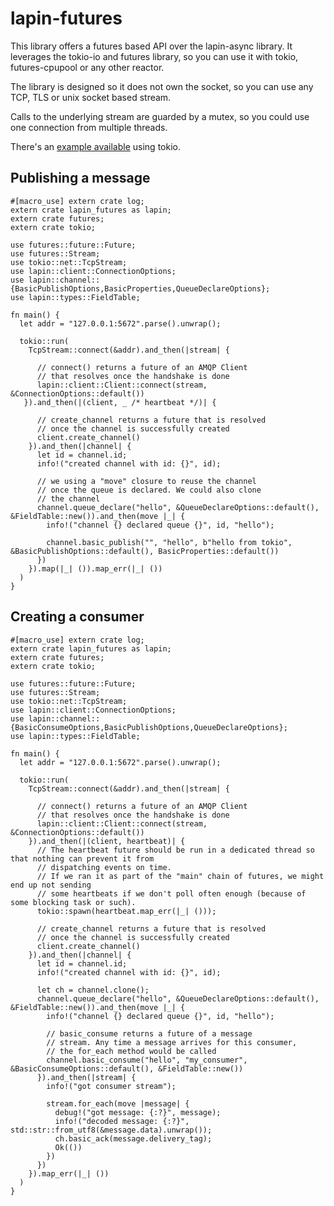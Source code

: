 # lapin-futures

This library offers a futures based API over the lapin-async library.
It leverages the tokio-io and futures library, so you can use it
with tokio, futures-cpupool or any other reactor.

The library is designed so it does not own the socket, so you
can use any TCP, TLS or unix socket based stream.

Calls to the underlying stream are guarded by a mutex, so you could
use one connection from multiple threads.

There's an [example available](https://github.com/Geal/lapin/blob/master/futures/examples/client.rs)
using tokio.

## Publishing a message

```rust,no_run
#[macro_use] extern crate log;
extern crate lapin_futures as lapin;
extern crate futures;
extern crate tokio;

use futures::future::Future;
use futures::Stream;
use tokio::net::TcpStream;
use lapin::client::ConnectionOptions;
use lapin::channel::{BasicPublishOptions,BasicProperties,QueueDeclareOptions};
use lapin::types::FieldTable;

fn main() {
  let addr = "127.0.0.1:5672".parse().unwrap();

  tokio::run(
    TcpStream::connect(&addr).and_then(|stream| {

      // connect() returns a future of an AMQP Client
      // that resolves once the handshake is done
      lapin::client::Client::connect(stream, &ConnectionOptions::default())
   }).and_then(|(client, _ /* heartbeat */)| {

      // create_channel returns a future that is resolved
      // once the channel is successfully created
      client.create_channel()
    }).and_then(|channel| {
      let id = channel.id;
      info!("created channel with id: {}", id);

      // we using a "move" closure to reuse the channel
      // once the queue is declared. We could also clone
      // the channel
      channel.queue_declare("hello", &QueueDeclareOptions::default(), &FieldTable::new()).and_then(move |_| {
        info!("channel {} declared queue {}", id, "hello");

        channel.basic_publish("", "hello", b"hello from tokio", &BasicPublishOptions::default(), BasicProperties::default())
      })
    }).map(|_| ()).map_err(|_| ())
  )
}
```

## Creating a consumer

```rust,no_run
#[macro_use] extern crate log;
extern crate lapin_futures as lapin;
extern crate futures;
extern crate tokio;

use futures::future::Future;
use futures::Stream;
use tokio::net::TcpStream;
use lapin::client::ConnectionOptions;
use lapin::channel::{BasicConsumeOptions,BasicPublishOptions,QueueDeclareOptions};
use lapin::types::FieldTable;

fn main() {
  let addr = "127.0.0.1:5672".parse().unwrap();

  tokio::run(
    TcpStream::connect(&addr).and_then(|stream| {

      // connect() returns a future of an AMQP Client
      // that resolves once the handshake is done
      lapin::client::Client::connect(stream, &ConnectionOptions::default())
    }).and_then(|(client, heartbeat)| {
      // The heartbeat future should be run in a dedicated thread so that nothing can prevent it from
      // dispatching events on time.
      // If we ran it as part of the "main" chain of futures, we might end up not sending
      // some heartbeats if we don't poll often enough (because of some blocking task or such).
      tokio::spawn(heartbeat.map_err(|_| ()));

      // create_channel returns a future that is resolved
      // once the channel is successfully created
      client.create_channel()
    }).and_then(|channel| {
      let id = channel.id;
      info!("created channel with id: {}", id);

      let ch = channel.clone();
      channel.queue_declare("hello", &QueueDeclareOptions::default(), &FieldTable::new()).and_then(move |_| {
        info!("channel {} declared queue {}", id, "hello");

        // basic_consume returns a future of a message
        // stream. Any time a message arrives for this consumer,
        // the for_each method would be called
        channel.basic_consume("hello", "my_consumer", &BasicConsumeOptions::default(), &FieldTable::new())
      }).and_then(|stream| {
        info!("got consumer stream");

        stream.for_each(move |message| {
          debug!("got message: {:?}", message);
          info!("decoded message: {:?}", std::str::from_utf8(&message.data).unwrap());
          ch.basic_ack(message.delivery_tag);
          Ok(())
        })
      })
    }).map_err(|_| ())
  )
}
```
